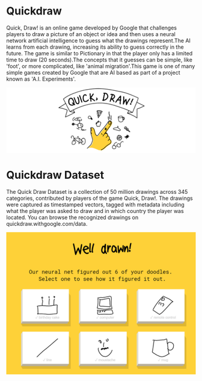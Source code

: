 # Quickdraw #

Quick, Draw! is an online game developed by Google that challenges players to draw a picture of an object or idea and then uses a neural network artificial intelligence to guess what the drawings represent.The AI learns from each drawing, increasing its ability to guess correctly in the future. The game is similar to Pictionary in that the player only has a limited time to draw (20 seconds).The concepts that it guesses can be simple, like 'foot', or more complicated, like 'animal migration'.This game is one of many simple games created by Google that are AI based as part of a project known as 'A.I. Experiments'.

![quickdraw](https://github.com/lilatsopelakou/Google_Quick_Draw/blob/master/Quick!Draw%20Images/687474703a2f2f692e696d6775722e636f6d2f617039464b72372e706e67.png)


# Quickdraw Dataset #

The Quick Draw Dataset is a collection of 50 million drawings across 345 categories, contributed by players of the game Quick, Draw!. The drawings were captured as timestamped vectors, tagged with metadata including what the player was asked to draw and in which country the player was located. You can browse the recognized drawings on quickdraw.withgoogle.com/data.

![quickdrawdataset](https://github.com/lilatsopelakou/Google_Quick_Draw/blob/master/Quick!Draw%20Images/google_quick_draw_screensht_1.0.png.jpg)
